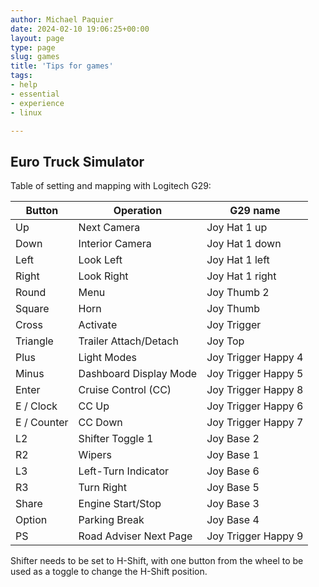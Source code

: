 ```yaml
---
author: Michael Paquier
date: 2024-02-10 19:06:25+00:00
layout: page
type: page
slug: games
title: 'Tips for games'
tags:
- help
- essential
- experience
- linux

---
```


## Euro Truck Simulator

Table of setting and mapping with Logitech G29:

| Button     | Operation              | G29 name            |
|------------|------------------------|---------------------|
| Up         | Next Camera            | Joy Hat 1 up        |
| Down       | Interior Camera        | Joy Hat 1 down      |
| Left       | Look Left              | Joy Hat 1 left      |
| Right      | Look Right             | Joy Hat 1 right     |
| Round      | Menu                   | Joy Thumb 2         |
| Square     | Horn                   | Joy Thumb           |
| Cross      | Activate               | Joy Trigger         |
| Triangle   | Trailer Attach/Detach  | Joy Top             |
| Plus       | Light Modes            | Joy Trigger Happy 4 |
| Minus      | Dashboard Display Mode | Joy Trigger Happy 5 |
| Enter      | Cruise Control (CC)    | Joy Trigger Happy 8 |
| E / Clock  | CC Up                  | Joy Trigger Happy 6 |
| E / Counter| CC Down                | Joy Trigger Happy 7 |
| L2         | Shifter Toggle 1       | Joy Base 2          |
| R2         | Wipers                 | Joy Base 1          |
| L3         | Left-Turn Indicator    | Joy Base 6          |
| R3         | Turn Right             | Joy Base 5          |
| Share      | Engine Start/Stop      | Joy Base 3          |
| Option     | Parking Break          | Joy Base 4          |
| PS         | Road Adviser Next Page | Joy Trigger Happy 9 |

Shifter needs to be set to H-Shift, with one button from the wheel to be
used as a toggle to change the H-Shift position.
